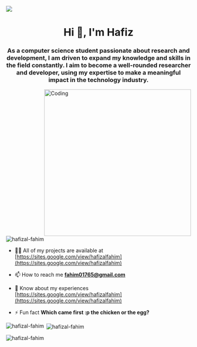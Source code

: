 ![](https://i.postimg.cc/90JDspdb/cover.jpg)
<h1 align="center">Hi 👋, I'm Hafiz</h1>
<h3 align="center">As a computer science student passionate about research and development, I am driven to expand my knowledge and skills in the field constantly. I aim to become a well-rounded researcher and developer, using my expertise to make a meaningful impact in the technology industry.</h3>

<img align = "right" alt = "Coding" width = "400" src = "https://camo.githubusercontent.com/5ddf73ad3a205111cf8c686f687fc216c2946a75005718c8da5b837ad9de78c9/68747470733a2f2f7468756d62732e6766796361742e636f6d2f4576696c4e657874446576696c666973682d736d616c6c2e676966">
<p align="left"> <img src="https://komarev.com/ghpvc/?username=hafizal-fahim&label=Profile%20views&color=0e75b6&style=flat" alt="hafizal-fahim" /> </p>

- 👨‍💻 All of my projects are available at [https://sites.google.com/view/hafizalfahim](https://sites.google.com/view/hafizalfahim)

- 📫 How to reach me **fahim01765@gmail.com**

- 📄 Know about my experiences [https://sites.google.com/view/hafizalfahim](https://sites.google.com/view/hafizalfahim)

- ⚡ Fun fact **Which came first :p the chicken or the egg?**



<p><img align="left" src="https://github-readme-stats.vercel.app/api/top-langs?username=hafizal-fahim&show_icons=true&locale=en&layout=compact" alt="hafizal-fahim" /></p>

<p>&nbsp;<img align="center" src="https://github-readme-stats.vercel.app/api?username=hafizal-fahim&show_icons=true&locale=en" alt="hafizal-fahim" /></p>

<p><img align="center" src="https://github-readme-streak-stats.herokuapp.com/?user=hafizal-fahim&" alt="hafizal-fahim" /></p>

